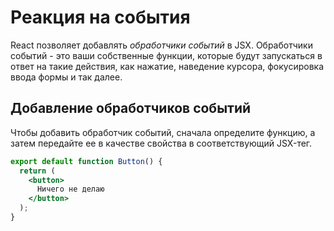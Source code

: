 # Реакция на события

React позволяет добавлять *обработчики событий* в JSX. Обработчики событий - это ваши собственные функции, которые будут запускаться в ответ на такие действия, как нажатие, наведение курсора, фокусировка ввода формы и так далее.

## Добавление обработчиков событий

Чтобы добавить обработчик событий, сначала определите функцию, а затем передайте ее в качестве свойства в соответствующий JSX-тег.

```jsx
export default function Button() {
  return (
    <button>
      Ничего не делаю
    </button>
  );
}
```